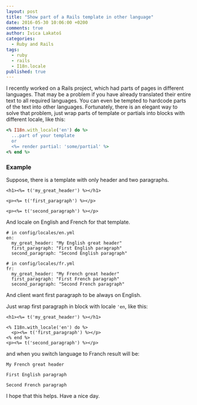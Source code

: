 ```yaml
---
layout: post
title: "Show part of a Rails template in other language"
date: 2016-05-30 10:06:00 +0200
comments: true
author: Ivica Lakatoš
categories: 
  - Ruby and Rails
tags: 
  - ruby
  - rails
  - I18n.locale
published: true
---
```


I recently worked on a Rails project, which had parts of pages in different languages. That may be a problem if you have already translated their entire text to all required languages. You can even be tempted to hardcode parts of the text into other languages. Fortunately, there is an elegant way to solve that problem, just wrap parts of template or partials into blocks with different locale, like this:

``` ruby
<% I18n.with_locale('en') do %>
  ...part of your template
  or
  <%= render partial: 'some/partial' %>
<% end %>
```

### Example

Suppose, there is a template with only header and two paragraphs.

``` 
<h1><%= t('my_great_header') %></h1>

<p><%= t('first_paragraph') %></p>

<p><%= t('second_paragraph') %></p>
```
And locale on English and French for that template.

```
# in config/locales/en.yml
en:
  my_great_header: "My English great header"
  first_paragraph: "First English paragraph"
  second_paragraph: "Second English paragraph"
  
# in config/locales/fr.yml
fr:
  my_great_header: "My French great header"
  first_paragraph: "First French paragraph"
  second_paragraph: "Second French paragraph"
```

<!--more-->

And client want first paragraph to be always on English.

Just wrap first paragraph in block with locale `'en`, like this:

```
<h1><%= t('my_great_header') %></h1>

<% I18n.with_locale('en') do %>
  <p><%= t('first_paragraph') %></p>
<% end %>
<p><%= t('second_paragraph') %></p>
```
and when you switch language to Franch result will be:

``` text
My French great header

First English paragraph

Second French paragraph
```

I hope that this helps. Have a nice day. 